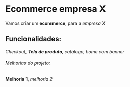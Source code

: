 # Ecommerce empresa X

Vamos criar um **ecommerce**, para a *empresa X*

## Funcionalidades:

_Checkout, **Tela de produto**, catálogo, home com banner_

###### Melhorias do projeto:

__Melhoria 1__, _melhoria 2_
